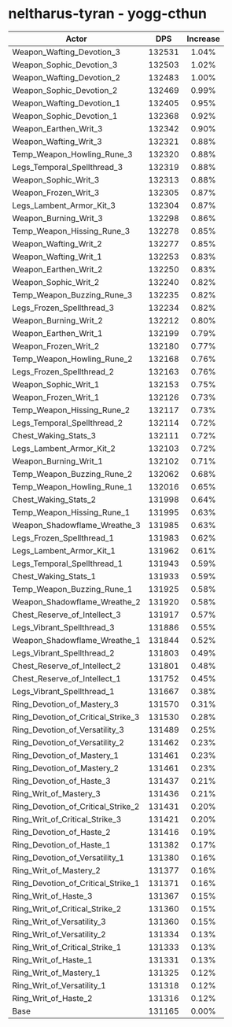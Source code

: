 # neltharus-tyran - yogg-cthun
| Actor | DPS | Increase |
|---|:---:|:---:|
|Weapon_Wafting_Devotion_3|132531|1.04%|
|Weapon_Sophic_Devotion_3|132503|1.02%|
|Weapon_Wafting_Devotion_2|132483|1.00%|
|Weapon_Sophic_Devotion_2|132469|0.99%|
|Weapon_Wafting_Devotion_1|132405|0.95%|
|Weapon_Sophic_Devotion_1|132368|0.92%|
|Weapon_Earthen_Writ_3|132342|0.90%|
|Weapon_Wafting_Writ_3|132321|0.88%|
|Temp_Weapon_Howling_Rune_3|132320|0.88%|
|Legs_Temporal_Spellthread_3|132319|0.88%|
|Weapon_Sophic_Writ_3|132313|0.88%|
|Weapon_Frozen_Writ_3|132305|0.87%|
|Legs_Lambent_Armor_Kit_3|132304|0.87%|
|Weapon_Burning_Writ_3|132298|0.86%|
|Temp_Weapon_Hissing_Rune_3|132278|0.85%|
|Weapon_Wafting_Writ_2|132277|0.85%|
|Weapon_Wafting_Writ_1|132253|0.83%|
|Weapon_Earthen_Writ_2|132250|0.83%|
|Weapon_Sophic_Writ_2|132240|0.82%|
|Temp_Weapon_Buzzing_Rune_3|132235|0.82%|
|Legs_Frozen_Spellthread_3|132234|0.82%|
|Weapon_Burning_Writ_2|132212|0.80%|
|Weapon_Earthen_Writ_1|132199|0.79%|
|Weapon_Frozen_Writ_2|132180|0.77%|
|Temp_Weapon_Howling_Rune_2|132168|0.76%|
|Legs_Frozen_Spellthread_2|132163|0.76%|
|Weapon_Sophic_Writ_1|132153|0.75%|
|Weapon_Frozen_Writ_1|132126|0.73%|
|Temp_Weapon_Hissing_Rune_2|132117|0.73%|
|Legs_Temporal_Spellthread_2|132114|0.72%|
|Chest_Waking_Stats_3|132111|0.72%|
|Legs_Lambent_Armor_Kit_2|132103|0.72%|
|Weapon_Burning_Writ_1|132102|0.71%|
|Temp_Weapon_Buzzing_Rune_2|132062|0.68%|
|Temp_Weapon_Howling_Rune_1|132016|0.65%|
|Chest_Waking_Stats_2|131998|0.64%|
|Temp_Weapon_Hissing_Rune_1|131995|0.63%|
|Weapon_Shadowflame_Wreathe_3|131985|0.63%|
|Legs_Frozen_Spellthread_1|131983|0.62%|
|Legs_Lambent_Armor_Kit_1|131962|0.61%|
|Legs_Temporal_Spellthread_1|131943|0.59%|
|Chest_Waking_Stats_1|131933|0.59%|
|Temp_Weapon_Buzzing_Rune_1|131925|0.58%|
|Weapon_Shadowflame_Wreathe_2|131920|0.58%|
|Chest_Reserve_of_Intellect_3|131917|0.57%|
|Legs_Vibrant_Spellthread_3|131886|0.55%|
|Weapon_Shadowflame_Wreathe_1|131844|0.52%|
|Legs_Vibrant_Spellthread_2|131803|0.49%|
|Chest_Reserve_of_Intellect_2|131801|0.48%|
|Chest_Reserve_of_Intellect_1|131752|0.45%|
|Legs_Vibrant_Spellthread_1|131667|0.38%|
|Ring_Devotion_of_Mastery_3|131570|0.31%|
|Ring_Devotion_of_Critical_Strike_3|131530|0.28%|
|Ring_Devotion_of_Versatility_3|131489|0.25%|
|Ring_Devotion_of_Versatility_2|131462|0.23%|
|Ring_Devotion_of_Mastery_1|131461|0.23%|
|Ring_Devotion_of_Mastery_2|131461|0.23%|
|Ring_Devotion_of_Haste_3|131437|0.21%|
|Ring_Writ_of_Mastery_3|131436|0.21%|
|Ring_Devotion_of_Critical_Strike_2|131431|0.20%|
|Ring_Writ_of_Critical_Strike_3|131421|0.20%|
|Ring_Devotion_of_Haste_2|131416|0.19%|
|Ring_Devotion_of_Haste_1|131382|0.17%|
|Ring_Devotion_of_Versatility_1|131380|0.16%|
|Ring_Writ_of_Mastery_2|131377|0.16%|
|Ring_Devotion_of_Critical_Strike_1|131371|0.16%|
|Ring_Writ_of_Haste_3|131367|0.15%|
|Ring_Writ_of_Critical_Strike_2|131360|0.15%|
|Ring_Writ_of_Versatility_3|131360|0.15%|
|Ring_Writ_of_Versatility_2|131334|0.13%|
|Ring_Writ_of_Critical_Strike_1|131333|0.13%|
|Ring_Writ_of_Haste_1|131331|0.13%|
|Ring_Writ_of_Mastery_1|131325|0.12%|
|Ring_Writ_of_Versatility_1|131318|0.12%|
|Ring_Writ_of_Haste_2|131316|0.12%|
|Base|131165|0.00%|
